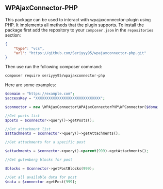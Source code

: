 ## WPAjaxConnector-PHP

This package can be used to interact with wpajaxconnector-plugin using PHP.
It implements all methods that the plugin supports.
To install the package first add the repository to your `composer.json` in the `repositories` section:

```json
{
    "type": "vcs",
    "url": "https://github.com/Seriyyy95/wpajaxconnector-php.git"
}
```

Then use run the following composer command:

```bash
composer require seriyyy95/wpajaxconnector-php
```

Here are some examples:

```php
$domain = "https://example.com";
$accessKey = "XXXXXXXXXXXXXXXXXXXXXXXXXXXXXX";

$connector = new \WPAjaxConnector\WPAjaxConnectorPHP\WPConnector($domain, $accessKey);

//Get posts list
$posts = $connector->query()->getPosts();

//Get attachment list
$attachments = $connector->query()->getAttachments();

//Get attachments for a specific post

$attachments = $connector->query()->parent(999)->getAttachments();

//Get gutenberg blocks for post

$blocks = $connector->getPostBlocks(999);

//Get all available data for post
$data = $connector->getPost(999);
```
